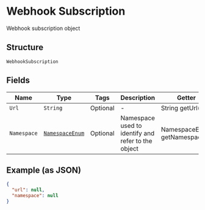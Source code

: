 
# Webhook Subscription

Webhook subscription object

## Structure

`WebhookSubscription`

## Fields

| Name | Type | Tags | Description | Getter | Setter |
|  --- | --- | --- | --- | --- | --- |
| `Url` | `String` | Optional | - | String getUrl() | setUrl(String url) |
| `Namespace` | [`NamespaceEnum`](../../doc/models/namespace-enum.md) | Optional | Namespace used to identify and refer to the object | NamespaceEnum getNamespace() | setNamespace(NamespaceEnum namespace) |

## Example (as JSON)

```json
{
  "url": null,
  "namespace": null
}
```

